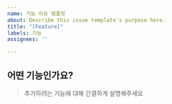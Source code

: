 ```yaml
---
name: 기능 이슈 템플릿
about: Describe this issue template's purpose here.
title: "[Feature]"
labels: 기능
assignees: ''

---
```


## 어떤 기능인가요?

> 추가하려는 기능에 대해 간결하게 설명해주세요
